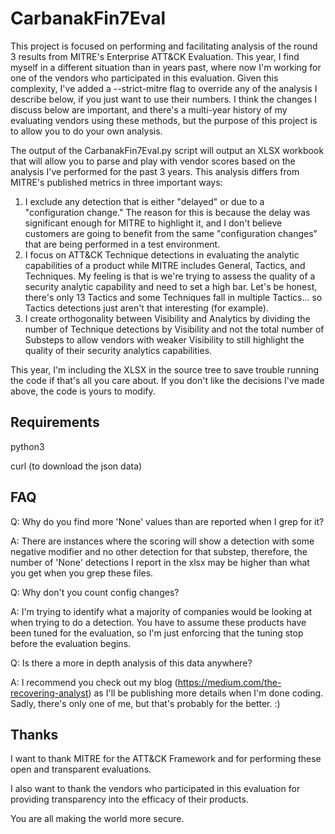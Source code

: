# CarbanakFin7Eval
This project is focused on performing and facilitating analysis of the round 3 results from MITRE's Enterprise ATT&CK Evaluation. This year, I find myself in a different situation than in years past, where now I'm working for one of the vendors who participated in this evaluation. Given this complexity, I've added a --strict-mitre flag to override any of the analysis I describe below, if you just want to use their numbers. I think the changes I discuss below are important, and there's a multi-year history of my evaluating vendors using these methods, but the purpose of this project is to allow you to do your own analysis.

The output of the CarbanakFin7Eval.py script will output an XLSX workbook that will allow you to parse and play with vendor scores based on the analysis I've performed for the past 3 years. This analysis differs from MITRE's published metrics in three important ways:
1) I exclude any detection that is either "delayed" or due to a "configuration change." The reason for this is because the delay was significant enough for MITRE to highlight it, and I don't believe customers are going to benefit from the same "configuration changes" that are being performed in a test environment.
2) I focus on ATT&CK Technique detections in evaluating the analytic capabilities of a product while MITRE includes General, Tactics, and Techniques. My feeling is that is we're trying to assess the quality of a security analytic capability and need to set a high bar. Let's be honest, there's only 13 Tactics and some Techniques fall in multiple Tactics... so Tactics detections just aren't that interesting (for example).
3) I create orthogonality between Visibility and Analytics by dividing the number of Technique detections by Visibility and not the total number of Substeps to allow vendors with weaker Visibility to still highlight the quality of their security analytics capabilities.  

This year, I'm including the XLSX in the source tree to save trouble running the code if that's all you care about. If you don't like the decisions I've made above, the code is yours to modify.

## Requirements
python3

curl (to download the json data)

## FAQ
Q: Why do you find more 'None' values than are reported when I grep for it?

A: There are instances where the scoring will show a detection with some negative modifier and no other detection for that substep, therefore, the number of 'None' detections I report in the xlsx may be higher than what you get when you grep these files.


Q: Why don't you count config changes?

A: I'm trying to identify what a majority of companies would be looking at when trying to do a detection. You have to assume these products have been tuned for the evaluation, so I'm just enforcing that the tuning stop before the evaluation begins. 


Q: Is there a more in depth analysis of this data anywhere?

A: I recommend you check out my blog (https://medium.com/the-recovering-analyst) as I'll be publishing more details when I'm done coding. Sadly, there's only one of me, but that's probably for the better. :)


## Thanks
I want to thank MITRE for the ATT&CK Framework and for performing these open and transparent evaluations.

I also want to thank the vendors who participated in this evaluation for providing transparency into the efficacy of their products. 

You are all making the world more secure.
